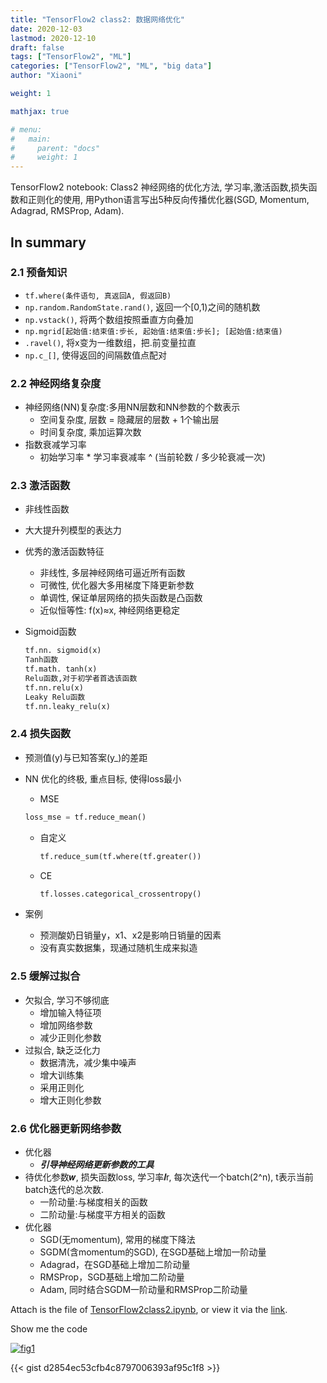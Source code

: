 ```yaml
---
title: "TensorFlow2 class2: 数据网络优化"
date: 2020-12-03
lastmod: 2020-12-10
draft: false
tags: ["TensorFlow2", "ML"]
categories: ["TensorFlow2", "ML", "big data"]
author: "Xiaoni"

weight: 1

mathjax: true

# menu:
#   main:
#     parent: "docs"
#     weight: 1
---
```


TensorFlow2 notebook: Class2 神经网络的优化方法, 学习率,激活函数,损失函数和正则化的使用, 用Python语言写出5种反向传播优化器(SGD, Momentum, Adagrad, RMSProp, Adam).

<!--more-->

## In summary

### 2.1 预备知识
- `tf.where(条件语句, 真返回A, 假返回B)`
- `np.random.RandomState.rand()`, 返回一个[0,1)之间的随机数
- `np.vstack()`, 将两个数组按照垂直方向叠加
- `np.mgrid[起始值:结束值:步长, 起始值:结束值:步长]; [起始值:结束值)`
- `.ravel()`, 将x变为一维数组，把.前变量拉直
- `np.c_[]`, 使得返回的间隔数值点配对  

### 2.2 神经网络复杂度  
- 神经网络(NN)复杂度:多用NN层数和NN参数的个数表示
  - 空间复杂度, 层数 = 隐藏层的层数 + 1个输出层
  - 时间复杂度, 乘加运算次数
- 指数衰减学习率
  - 初始学习率 * 学习率衰减率 ^ (当前轮数 / 多少轮衰减一次)

### 2.3 激活函数
- 非线性函数
- 大大提升列模型的表达力
- 优秀的激活函数特征
  - 非线性, 多层神经网络可逼近所有函数
  - 可微性, 优化器大多用梯度下降更新参数
  - 单调性, 保证单层网络的损失函数是凸函数
  - 近似恒等性: f(x)≈x, 神经网络更稳定
- Sigmoid函数

  ```python
  tf.nn. sigmoid(x)
  Tanh函数
  tf.math. tanh(x)
  Relu函数,对于初学者首选该函数
  tf.nn.relu(x)
  Leaky Relu函数
  tf.nn.leaky_relu(x)
  ```


### 2.4 损失函数
- 预测值(y)与已知答案(y_)的差距
- NN 优化的终极, 重点目标, 使得loss最小
  - MSE

  ```python
  loss_mse = tf.reduce_mean()
  ```

  - 自定义
    
    ```python
    tf.reduce_sum(tf.where(tf.greater())
    ```

  - CE
    
    ```python
    tf.losses.categorical_crossentropy()
    ```

- 案例
  - 预测酸奶日销量y，x1、x2是影响日销量的因素
  - 没有真实数据集，现通过随机生成来拟造 
  
### 2.5 缓解**过拟合**
- 欠拟合, 学习不够彻底
  - 增加输入特征项
  - 增加网络参数
  - 减少正则化参数
- 过拟合, 缺乏泛化力
  - 数据清洗，减少集中噪声
  - 增大训练集
  - 采用正则化
  - 增大正则化参数

### 2.6 优化器更新网络参数 
- 优化器
  - ***引导神经网络更新参数的工具***
- 待优化参数𝒘, 损失函数loss, 学习率𝒍r, 每次迭代一个batch(2^n), t表示当前batch迭代的总次数.
  - 一阶动量:与梯度相关的函数
  - 二阶动量:与梯度平方相关的函数
- 优化器
  - SGD(无momentum), 常用的梯度下降法
  - SGDM(含momentum的SGD), 在SGD基础上增加一阶动量
  - Adagrad，在SGD基础上增加二阶动量
  - RMSProp，SGD基础上增加二阶动量
  - Adam, 同时结合SGDM一阶动量和RMSProp二阶动量

Attach is the file of [TensorFlow2class2.ipynb](TensorFlow2class2.ipynb), or view it via the [link](https://colab.research.google.com/drive/19S0UpKcWc_l6Xi-aNcu-Tr3OaNi7SyTX?usp=sharing).

Show me the code <i class="far fa-hand-point-down"></i>

[![fig1](fig1.png)](https://gist.github.com/xiaonilee/d2854ec53cfb4c8797006393af95c1f8)

{{< gist d2854ec53cfb4c8797006393af95c1f8 >}}
